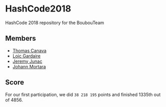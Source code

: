 # HashCode2018
HashCode 2018 repository for the BoubouTeam

## Members
 * [Thomas Canava](mailto:tomcorse2@gmail.com)
 * [Loic Gardaire](mailto:loic.gardaire@gmail.com)
 * [Jeremy Junac](mailto:jeremy.junac06@gmail.com)
 * [Johann Mortara](mailto:johann.mortara@gmail.com)

## Score

For our first participation, we did `38 218 195` points and finished 1335th out of 4856.